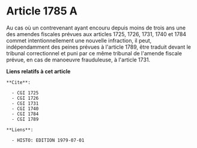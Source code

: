 # Article 1785 A

Au cas où un contrevenant ayant encouru depuis moins de trois ans une des amendes fiscales prévues aux articles 1725, 1726,
1731, 1740 et 1784 commet intentionnellement une nouvelle infraction, il peut, indépendamment des peines prévues à l'article
1789, être traduit devant le tribunal correctionnel et puni par ce même tribunal de l'amende fiscale prévue, en cas de
manoeuvre frauduleuse, à l'article 1731.

**Liens relatifs à cet article**

	**Cite**:

	  - CGI 1725
	  - CGI 1726
	  - CGI 1731
	  - CGI 1740
	  - CGI 1784
	  - CGI 1789

	**Liens**:

	  - HISTO: EDITION 1979-07-01
